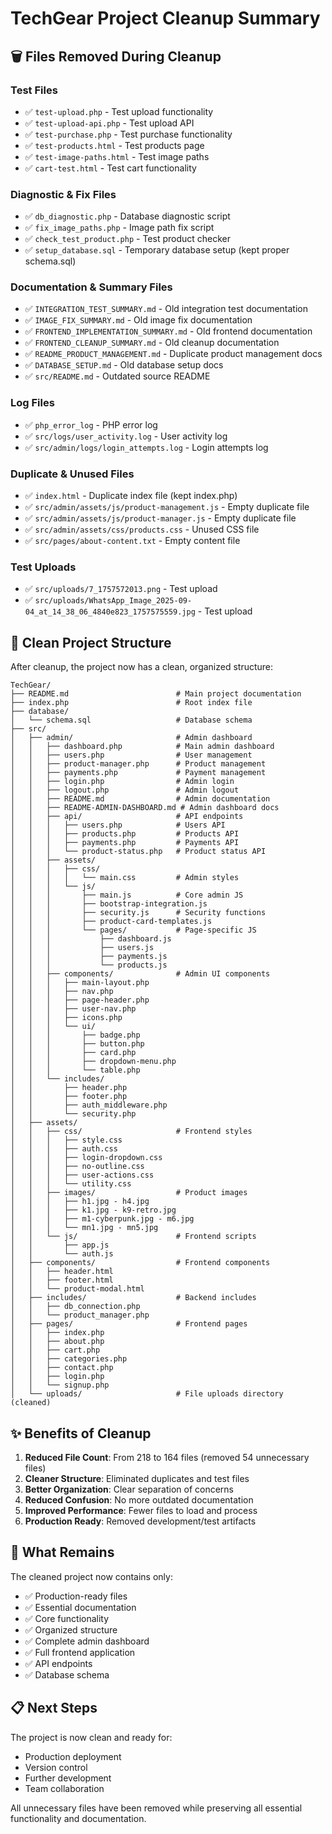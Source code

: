 # TechGear Project Cleanup Summary

## 🗑️ Files Removed During Cleanup

### Test Files
- ✅ `test-upload.php` - Test upload functionality
- ✅ `test-upload-api.php` - Test upload API
- ✅ `test-purchase.php` - Test purchase functionality
- ✅ `test-products.html` - Test products page
- ✅ `test-image-paths.html` - Test image paths
- ✅ `cart-test.html` - Test cart functionality

### Diagnostic & Fix Files
- ✅ `db_diagnostic.php` - Database diagnostic script
- ✅ `fix_image_paths.php` - Image path fix script
- ✅ `check_test_product.php` - Test product checker
- ✅ `setup_database.sql` - Temporary database setup (kept proper schema.sql)

### Documentation & Summary Files
- ✅ `INTEGRATION_TEST_SUMMARY.md` - Old integration test documentation
- ✅ `IMAGE_FIX_SUMMARY.md` - Old image fix documentation
- ✅ `FRONTEND_IMPLEMENTATION_SUMMARY.md` - Old frontend documentation
- ✅ `FRONTEND_CLEANUP_SUMMARY.md` - Old cleanup documentation
- ✅ `README_PRODUCT_MANAGEMENT.md` - Duplicate product management docs
- ✅ `DATABASE_SETUP.md` - Old database setup docs
- ✅ `src/README.md` - Outdated source README

### Log Files
- ✅ `php_error_log` - PHP error log
- ✅ `src/logs/user_activity.log` - User activity log
- ✅ `src/admin/logs/login_attempts.log` - Login attempts log

### Duplicate & Unused Files
- ✅ `index.html` - Duplicate index file (kept index.php)
- ✅ `src/admin/assets/js/product-management.js` - Empty duplicate file
- ✅ `src/admin/assets/js/product-manager.js` - Empty duplicate file
- ✅ `src/admin/assets/css/products.css` - Unused CSS file
- ✅ `src/pages/about-content.txt` - Empty content file

### Test Uploads
- ✅ `src/uploads/7_1757572013.png` - Test upload
- ✅ `src/uploads/WhatsApp_Image_2025-09-04_at_14_38_06_4840e823_1757575559.jpg` - Test upload

## 📁 Clean Project Structure

After cleanup, the project now has a clean, organized structure:

```
TechGear/
├── README.md                        # Main project documentation
├── index.php                        # Root index file
├── database/
│   └── schema.sql                   # Database schema
├── src/
│   ├── admin/                       # Admin dashboard
│   │   ├── dashboard.php            # Main admin dashboard
│   │   ├── users.php                # User management
│   │   ├── product-manager.php      # Product management
│   │   ├── payments.php             # Payment management
│   │   ├── login.php                # Admin login
│   │   ├── logout.php               # Admin logout
│   │   ├── README.md                # Admin documentation
│   │   ├── README-ADMIN-DASHBOARD.md # Admin dashboard docs
│   │   ├── api/                     # API endpoints
│   │   │   ├── users.php            # Users API
│   │   │   ├── products.php         # Products API
│   │   │   ├── payments.php         # Payments API
│   │   │   └── product-status.php   # Product status API
│   │   ├── assets/
│   │   │   ├── css/
│   │   │   │   └── main.css         # Admin styles
│   │   │   └── js/
│   │   │       ├── main.js          # Core admin JS
│   │   │       ├── bootstrap-integration.js
│   │   │       ├── security.js      # Security functions
│   │   │       ├── product-card-templates.js
│   │   │       └── pages/           # Page-specific JS
│   │   │           ├── dashboard.js
│   │   │           ├── users.js
│   │   │           ├── payments.js
│   │   │           └── products.js
│   │   ├── components/              # Admin UI components
│   │   │   ├── main-layout.php
│   │   │   ├── nav.php
│   │   │   ├── page-header.php
│   │   │   ├── user-nav.php
│   │   │   ├── icons.php
│   │   │   └── ui/
│   │   │       ├── badge.php
│   │   │       ├── button.php
│   │   │       ├── card.php
│   │   │       ├── dropdown-menu.php
│   │   │       └── table.php
│   │   └── includes/
│   │       ├── header.php
│   │       ├── footer.php
│   │       ├── auth_middleware.php
│   │       └── security.php
│   ├── assets/
│   │   ├── css/                     # Frontend styles
│   │   │   ├── style.css
│   │   │   ├── auth.css
│   │   │   ├── login-dropdown.css
│   │   │   ├── no-outline.css
│   │   │   ├── user-actions.css
│   │   │   └── utility.css
│   │   ├── images/                  # Product images
│   │   │   ├── h1.jpg - h4.jpg
│   │   │   ├── k1.jpg - k9-retro.jpg
│   │   │   ├── m1-cyberpunk.jpg - m6.jpg
│   │   │   └── mn1.jpg - mn5.jpg
│   │   └── js/                      # Frontend scripts
│   │       ├── app.js
│   │       └── auth.js
│   ├── components/                  # Frontend components
│   │   ├── header.html
│   │   ├── footer.html
│   │   └── product-modal.html
│   ├── includes/                    # Backend includes
│   │   ├── db_connection.php
│   │   └── product_manager.php
│   ├── pages/                       # Frontend pages
│   │   ├── index.php
│   │   ├── about.php
│   │   ├── cart.php
│   │   ├── categories.php
│   │   ├── contact.php
│   │   ├── login.php
│   │   └── signup.php
│   └── uploads/                     # File uploads directory (cleaned)
```

## ✨ Benefits of Cleanup

1. **Reduced File Count**: From 218 to 164 files (removed 54 unnecessary files)
2. **Cleaner Structure**: Eliminated duplicates and test files
3. **Better Organization**: Clear separation of concerns
4. **Reduced Confusion**: No more outdated documentation
5. **Improved Performance**: Fewer files to load and process
6. **Production Ready**: Removed development/test artifacts

## 🎯 What Remains

The cleaned project now contains only:
- ✅ Production-ready files
- ✅ Essential documentation
- ✅ Core functionality
- ✅ Organized structure
- ✅ Complete admin dashboard
- ✅ Full frontend application
- ✅ API endpoints
- ✅ Database schema

## 📋 Next Steps

The project is now clean and ready for:
- Production deployment
- Version control
- Further development
- Team collaboration

All unnecessary files have been removed while preserving all essential functionality and documentation.
